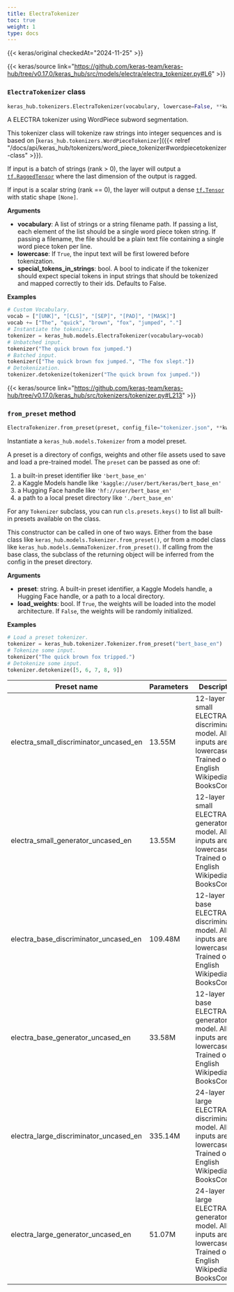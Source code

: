 ```yaml
---
title: ElectraTokenizer
toc: true
weight: 1
type: docs
---
```


{{< keras/original checkedAt="2024-11-25" >}}

{{< keras/source link="https://github.com/keras-team/keras-hub/tree/v0.17.0/keras_hub/src/models/electra/electra_tokenizer.py#L6" >}}

### `ElectraTokenizer` class

```python
keras_hub.tokenizers.ElectraTokenizer(vocabulary, lowercase=False, **kwargs)
```

A ELECTRA tokenizer using WordPiece subword segmentation.

This tokenizer class will tokenize raw strings into integer sequences and
is based on [`keras_hub.tokenizers.WordPieceTokenizer`]({{< relref "/docs/api/keras_hub/tokenizers/word_piece_tokenizer#wordpiecetokenizer-class" >}}).

If input is a batch of strings (rank > 0), the layer will output a
[`tf.RaggedTensor`](https://www.tensorflow.org/api_docs/python/tf/RaggedTensor) where the last dimension of the output is ragged.

If input is a scalar string (rank == 0), the layer will output a dense
[`tf.Tensor`](https://www.tensorflow.org/api_docs/python/tf/Tensor) with static shape `[None]`.

**Arguments**

- **vocabulary**: A list of strings or a string filename path. If
  passing a list, each element of the list should be a single word
  piece token string. If passing a filename, the file should be a
  plain text file containing a single word piece token per line.
- **lowercase**: If `True`, the input text will be first lowered before
  tokenization.
- **special_tokens_in_strings**: bool. A bool to indicate if the tokenizer
  should expect special tokens in input strings that should be
  tokenized and mapped correctly to their ids. Defaults to False.

**Examples**

```python
# Custom Vocabulary.
vocab = ["[UNK]", "[CLS]", "[SEP]", "[PAD]", "[MASK]"]
vocab += ["The", "quick", "brown", "fox", "jumped", "."]
# Instantiate the tokenizer.
tokenizer = keras_hub.models.ElectraTokenizer(vocabulary=vocab)
# Unbatched input.
tokenizer("The quick brown fox jumped.")
# Batched input.
tokenizer(["The quick brown fox jumped.", "The fox slept."])
# Detokenization.
tokenizer.detokenize(tokenizer("The quick brown fox jumped."))
```

{{< keras/source link="https://github.com/keras-team/keras-hub/tree/v0.17.0/keras_hub/src/tokenizers/tokenizer.py#L213" >}}

### `from_preset` method

```python
ElectraTokenizer.from_preset(preset, config_file="tokenizer.json", **kwargs)
```

Instantiate a `keras_hub.models.Tokenizer` from a model preset.

A preset is a directory of configs, weights and other file assets used
to save and load a pre-trained model. The `preset` can be passed as
one of:

1. a built-in preset identifier like `'bert_base_en'`
2. a Kaggle Models handle like `'kaggle://user/bert/keras/bert_base_en'`
3. a Hugging Face handle like `'hf://user/bert_base_en'`
4. a path to a local preset directory like `'./bert_base_en'`

For any `Tokenizer` subclass, you can run `cls.presets.keys()` to list
all built-in presets available on the class.

This constructor can be called in one of two ways. Either from the base
class like `keras_hub.models.Tokenizer.from_preset()`, or from
a model class like `keras_hub.models.GemmaTokenizer.from_preset()`.
If calling from the base class, the subclass of the returning object
will be inferred from the config in the preset directory.

**Arguments**

- **preset**: string. A built-in preset identifier, a Kaggle Models
  handle, a Hugging Face handle, or a path to a local directory.
- **load_weights**: bool. If `True`, the weights will be loaded into the
  model architecture. If `False`, the weights will be randomly
  initialized.

**Examples**

```python
# Load a preset tokenizer.
tokenizer = keras_hub.tokenizer.Tokenizer.from_preset("bert_base_en")
# Tokenize some input.
tokenizer("The quick brown fox tripped.")
# Detokenize some input.
tokenizer.detokenize([5, 6, 7, 8, 9])
```

| Preset name                            | Parameters | Description                                                                                                        |
| -------------------------------------- | ---------- | ------------------------------------------------------------------------------------------------------------------ |
| electra_small_discriminator_uncased_en | 13.55M     | 12-layer small ELECTRA discriminator model. All inputs are lowercased. Trained on English Wikipedia + BooksCorpus. |
| electra_small_generator_uncased_en     | 13.55M     | 12-layer small ELECTRA generator model. All inputs are lowercased. Trained on English Wikipedia + BooksCorpus.     |
| electra_base_discriminator_uncased_en  | 109.48M    | 12-layer base ELECTRA discriminator model. All inputs are lowercased. Trained on English Wikipedia + BooksCorpus.  |
| electra_base_generator_uncased_en      | 33.58M     | 12-layer base ELECTRA generator model. All inputs are lowercased. Trained on English Wikipedia + BooksCorpus.      |
| electra_large_discriminator_uncased_en | 335.14M    | 24-layer large ELECTRA discriminator model. All inputs are lowercased. Trained on English Wikipedia + BooksCorpus. |
| electra_large_generator_uncased_en     | 51.07M     | 24-layer large ELECTRA generator model. All inputs are lowercased. Trained on English Wikipedia + BooksCorpus.     |
